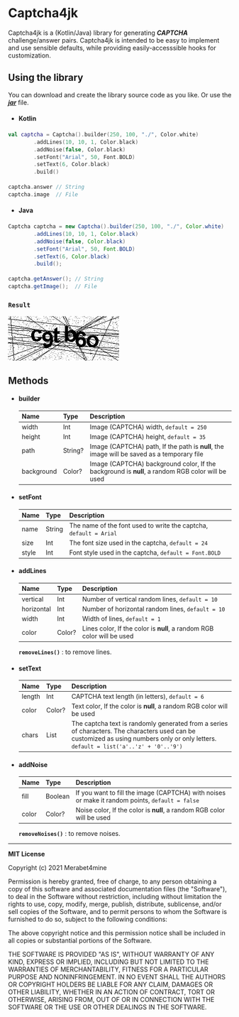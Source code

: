 # Captcha4jk
Captcha4jk is a (Kotlin/Java) library for generating ***CAPTCHA*** challenge/answer pairs. 
Captcha4jk is intended to be easy to implement and use sensible defaults, while providing easily-accesssible hooks for customization.



## Using the library

You can download and create the library source code as you like. Or use the ***[jar](https://github.com/Merabet4mine/Captcha4jk/raw/main/c4jk.jar)*** file.

- #### Kotlin

```kotlin
val captcha = Captcha().builder(250, 100, "./", Color.white)
        .addLines(10, 10, 1, Color.black)
        .addNoise(false, Color.black)
        .setFont("Arial", 50, Font.BOLD)
        .setText(6, Color.black)
        .build()

captcha.answer // String
captcha.image  // File
```

- #### Java

```java
Captcha captcha = new Captcha().builder(250, 100, "./", Color.white)
        .addLines(10, 10, 1, Color.black)
        .addNoise(false, Color.black)
        .setFont("Arial", 50, Font.BOLD)
        .setText(6, Color.black)
        .build();

captcha.getAnswer(); // String
captcha.getImage();  // File
```

### `Result`

<img src="captcha.png" alt="captcha"  />



## Methods

- #### builder

  | Name       | Type    | Description                                                  |
  | ---------- | ------- | ------------------------------------------------------------ |
  | width      | Int     | Image (CAPTCHA) width, `default = 250`                       |
  | height     | Int     | Image (CAPTCHA) height, `default = 35`                       |
  | path       | String? | Image (CAPTCHA) path, If the path is **null**, the image will be saved as a temporary file |
  | background | Color?  | Image (CAPTCHA) background color, If the background is **null**, a random RGB color will be used |

  

- #### setFont

  | Name  | Type   | Description                                                  |
  | ----- | ------ | ------------------------------------------------------------ |
  | name  | String | The name of the font used to write the captcha, `default = Arial` |
  | size  | Int    | The font size used in the captcha, `default = 24`            |
  | style | Int    | Font style used in the captcha, `default = Font.BOLD`        |

  

- #### addLines

  | Name       | Type   | Description                                                  |
  | ---------- | ------ | ------------------------------------------------------------ |
  | vertical   | Int    | Number of vertical random lines, `default = 10`              |
  | horizontal | Int    | Number of horizontal random lines, `default = 10`            |
  | width      | Int    | Width of lines, `default = 1`                                |
  | color      | Color? | Lines color, If the color is **null**, a random RGB color will be used |

  **`removeLines()`** : to remove lines.

  

- #### setText

  | Name   | Type       | Description                                                  |
  | ------ | ---------- | ------------------------------------------------------------ |
  | length | Int        | CAPTCHA text length (in letters), `default = 6`              |
  | color  | Color?     | Text color, If the color is **null**, a random RGB color will be used |
  | chars  | List<Char> | The captcha text is randomly generated from a series of characters. The characters used can be customized as using numbers only or only letters. `default = list('a'..'z' + '0'..'9')` |

  

- #### addNoise

  | Name  | Type    | Description                                                  |
  | ----- | ------- | ------------------------------------------------------------ |
  | fill  | Boolean | If you want to fill the image (CAPTCHA) with noises or make it random points, `default = false` |
  | color | Color?  | Noise color, If the color is **null**, a random RGB color will be used |

  **`removeNoises()`** : to remove noises.

  

----

**MIT License**

Copyright (c) 2021 Merabet4mine

Permission is hereby granted, free of charge, to any person obtaining a copy of this software and associated documentation files (the "Software"), to deal in the Software without restriction, including without limitation the rights to use, copy, modify, merge, publish, distribute, sublicense, and/or sell copies of the Software, and to permit persons to whom the Software is furnished to do so, subject to the following conditions:

The above copyright notice and this permission notice shall be included in all copies or substantial portions of the Software.

THE SOFTWARE IS PROVIDED "AS IS", WITHOUT WARRANTY OF ANY KIND, EXPRESS OR IMPLIED, INCLUDING BUT NOT LIMITED TO THE WARRANTIES OF MERCHANTABILITY, FITNESS FOR A PARTICULAR PURPOSE AND NONINFRINGEMENT. IN NO EVENT SHALL THE AUTHORS OR COPYRIGHT HOLDERS BE LIABLE FOR ANY CLAIM, DAMAGES OR OTHER LIABILITY, WHETHER IN AN ACTION OF CONTRACT, TORT OR OTHERWISE, ARISING FROM, OUT OF OR IN CONNECTION WITH THE SOFTWARE OR THE USE OR OTHER DEALINGS IN THE SOFTWARE.
